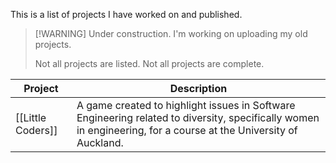 This is a list of projects I have worked on and published.

> [!WARNING] Under construction.
> I'm working on uploading my old projects.
> 
> Not all projects are listed. Not all projects are complete.

| Project           | Description                                                                                                                                                     |
| ----------------- | --------------------------------------------------------------------------------------------------------------------------------------------------------------- |
| [[Little Coders]] | A game created to highlight issues in Software Engineering related to diversity, specifically women in engineering, for a course at the University of Auckland. |
